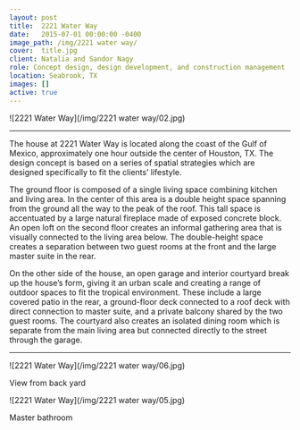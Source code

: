 ```yaml
---
layout: post
title:  2221 Water Way
date:   2015-07-01 00:00:00 -0400
image_path:	/img/2221 water way/
cover:  title.jpg
client: Natalia and Sandor Nagy
role: Concept design, design development, and construction management
location: Seabrook, TX
images: []
active: true
---
```


![2221 Water Way](/img/2221 water way/02.jpg)

---

The house at 2221 Water Way is located along the coast of the Gulf of Mexico, approximately one hour outside the center of Houston, TX. The design concept is based on a series of spatial strategies which are designed specifically to fit the clients’ lifestyle.

The ground floor is composed of a single living space combining kitchen and living area. In the center of this area is a double height space spanning from the ground all the way to the peak of the roof. This tall space is accentuated by a large natural fireplace made of exposed concrete block. An open loft on the second floor creates an informal gathering area that is visually connected to the living area below. The double-height space creates a separation between two guest rooms at the front and the large master suite in the rear.

On the other side of the house, an open garage and interior courtyard break up the house’s form, giving it an urban scale and creating a range of outdoor spaces to fit the tropical environment. These include a large covered patio in the rear, a ground-floor deck connected to a roof deck with direct connection to master suite, and a private balcony shared by the two guest rooms. The courtyard also creates an isolated dining room which is separate from the main living area but connected directly to the street through the garage.

---

![2221 Water Way](/img/2221 water way/06.jpg)

View from back yard

![2221 Water Way](/img/2221 water way/05.jpg)

Master bathroom